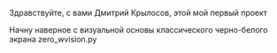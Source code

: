 Здравствуйте, с вами Дмитрий Крылосов, этой мой первый проект 

Начну наверное с визуальной основы классического черно-белого экрана zero_wvision.py
